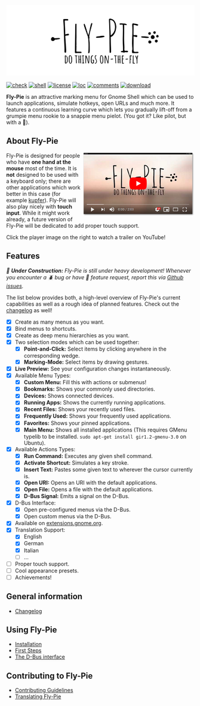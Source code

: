 <p align="center">
  <img src ="docs/pics/logo.gif" />
</p>

[![check](https://github.com/Schneegans/Fly-Pie/workflows/Checks/badge.svg?branch=develop)](https://github.com/Schneegans/Fly-Pie/actions)
[![shell](https://img.shields.io/badge/Gnome_Shell-3.38-blue.svg)](metadata.json)
[![license](https://img.shields.io/badge/License-MIT-purple.svg)](LICENSE)
[![loc](https://img.shields.io/endpoint?url=https://gist.githubusercontent.com/Schneegans/8f6459c2417de7534f64d98360dde865/raw/loc.json)](cloc.sh)
[![comments](https://img.shields.io/endpoint?url=https://gist.githubusercontent.com/Schneegans/8f6459c2417de7534f64d98360dde865/raw/comments.json)](cloc.sh)
[![download](https://img.shields.io/badge/Download-extensions.gnome.org-e67f4d.svg)](https://extensions.gnome.org/extension/3433/fly-pie)

**Fly-Pie** is an attractive marking menu for Gnome Shell which can be used to launch applications, simulate hotkeys, open URLs and much more.
It features a continuous learning curve which lets you gradually lift-off from a grumpie menu rookie to a snappie menu pielot.
(You got it? Like pilot, but with a :cake:).

## About Fly-Pie

<a href="https://youtu.be/U22VxoT-tNU"><img align="right" width="300px" src ="docs/pics/player.png" /></a>

Fly-Pie is designed for people who have **one hand at the mouse** most of the time.
It is **not** designed to be used with a keyboard only; there are other
applications which work better in this case (for example [kupfer](https://github.com/kupferlauncher/kupfer)).
Fly-Pie will also play nicely with **touch input**.
While it might work already, a future version of Fly-Pie will be dedicated to
add proper touch support.

Click the player image on the right to watch a trailer on YouTube!

## Features

_:construction: **Under Construction:** Fly-Pie is still under heavy development!
Whenever you encounter a :beetle: bug or have :tada: feature request,
report this via [Github issues](https://github.com/schneegans/fly-pie/issues)._

The list below provides both, a high-level overview of Fly-Pie's current
capabilities as well as a rough idea of planned features.
Check out the [changelog](docs/changelog.md) as well!

- [X] Create as many menus as you want.
- [X] Bind menus to shortcuts.
- [X] Create as deep menu hierarchies as you want.
- [X] Two selection modes which can be used together:
  - [X] **Point-and-Click:** Select items by clicking anywhere in the corresponding wedge.
  - [X] **Marking-Mode:** Select items by drawing gestures.
- [X] **Live Preview:** See your configuration changes instantaneously.
- [X] Available Menu Types:
  - [X] **Custom Menu:** Fill this with actions or submenus!
  - [X] **Bookmarks:** Shows your commonly used directories.
  - [X] **Devices:** Shows connected devices.
  - [X] **Running Apps:** Shows the currently running applications.
  - [X] **Recent Files:** Shows your recently used files.
  - [X] **Frequently Used:** Shows your frequently used applications.
  - [X] **Favorites:** Shows your pinned applications.
  - [X] **Main Menu:** Shows all installed applications (This requires GMenu typelib to be installed. `sudo apt-get install gir1.2-gmenu-3.0` on Ubuntu).
- [X] Available Actions Types:
  - [X] **Run Command:** Executes any given shell command.
  - [X] **Activate Shortcut:** Simulates a key stroke.
  - [X] **Insert Text:** Pastes some given text to wherever the cursor currently is.
  - [X] **Open URI:** Opens an URI with the default applications.
  - [X] **Open File:** Opens a file with the default applications.
  - [X] **D-Bus Signal:** Emits a signal on the D-Bus.
- [X] D-Bus Interface:
  - [X] Open pre-configured menus via the D-Bus.
  - [X] Open custom menus via the D-Bus.
- [X] Available on [extensions.gnome.org](https://extensions.gnome.org/extension/3433/fly-pie).
- [X] Translation Support:
  - [X] English
  - [X] German
  - [X] Italian
  - [ ] ...
- [ ] Proper touch support.
- [ ] Cool appearance presets.
- [ ] Achievements!

## General information

* [Changelog](docs/changelog.md)

## Using Fly-Pie

* [Installation](docs/installation.md)
* [First Steps](docs/first-steps.md)
* [The D-Bus interface](docs/dbus-interface.md)

## Contributing to Fly-Pie

* [Contributing Guidelines](docs/contributing.md)
* [Translating Fly-Pie](docs/translating.md)
